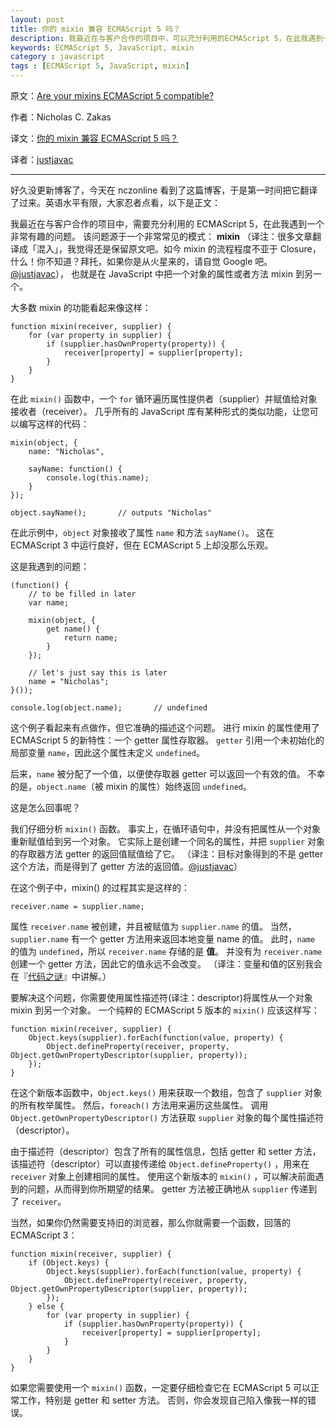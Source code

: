 ```yaml
---
layout: post
title: 你的 mixin 兼容 ECMAScript 5 吗？
description: 我最近在与客户合作的项目中，可以充分利用的ECMAScript 5，在此我遇到一个非常有趣的问题。该问题源于一个非常常见的模式： mixin，也就是在 JavaScript 中把一个对象的属性（包括方法） mixin 到另一个。
keywords: ECMAScript 5, JavaScript, mixin
category : javascript
tags : [ECMAScript 5, JavaScript, mixin]
---
```


原文：[Are your mixins ECMAScript 5 compatible?](http://www.nczonline.net/blog/2012/12/11/are-your-mixins-ecmascript-5-compatible/)

作者：Nicholas C. Zakas

译文：[你的 mixin 兼容 ECMAScript 5 吗？](http://justjavac.com/javascript/2012/12/11/are-your-mixins-ecmascript-5-compatible.html)

译者：[justjavac](http://weibo.com/justjavac)

----------------------------------------------------

好久没更新博客了，今天在 nczonline 看到了这篇博客，于是第一时间把它翻译了过来。英语水平有限，大家忍者点看，以下是正文：

我最近在与客户合作的项目中，需要充分利用的 ECMAScript 5，在此我遇到一个非常有趣的问题。
该问题源于一个非常常见的模式： **mixin** （译注：很多文章翻译成「混入」，我觉得还是保留原文吧。如今 mixin 的流程程度不亚于 Closure，什么！你不知道？拜托，如果你是从火星来的，请自觉 Google 吧。[@justjavac](http://justjavac.com)），
也就是在 JavaScript 中把一个对象的属性或者方法 mixin 到另一个。

大多数 mixin 的功能看起来像这样：

    function mixin(receiver, supplier) {
        for (var property in supplier) {
            if (supplier.hasOwnProperty(property)) {
                receiver[property] = supplier[property];
            }
        }
    }

在此 `mixin()` 函数中，一个 `for` 循环遍历属性提供者（supplier）并赋值给对象接收者（receiver）。
几乎所有的 JavaScript 库有某种形式的类似功能，让您可以编写这样的代码：

    mixin(object, {
        name: "Nicholas",

        sayName: function() {
            console.log(this.name);
        }
    });

    object.sayName();       // outputs "Nicholas"

在此示例中，`object` 对象接收了属性 `name` 和方法 `sayName()`。
这在 ECMAScript 3 中运行良好，但在 ECMAScript 5 上却没那么乐观。

这是我遇到的问题：

    (function() {
        // to be filled in later
        var name;

        mixin(object, {
            get name() {
                return name;
            }
        });

        // let's just say this is later
        name = "Nicholas";
    }());

    console.log(object.name);       // undefined
    
这个例子看起来有点做作，但它准确的描述这个问题。
进行 mixin 的属性使用了 ECMAScript 5 的新特性：一个 getter 属性存取器。
`getter` 引用一个未初始化的局部变量 `name`，因此这个属性未定义 `undefined`。

后来，`name` 被分配了一个值，以便使存取器 getter 可以返回一个有效的值。
不幸的是，`object.name`（被 mixin 的属性）始终返回 `undefined`。

这是怎么回事呢？

我们仔细分析 `mixin()` 函数。
事实上，在循环语句中，并没有把属性从一个对象重新赋值给到另一个对象。
它实际上是创建一个同名的属性，并把 `supplier` 对象的存取器方法 getter 的返回值赋值给了它。
（译注：目标对象得到的不是 getter 这个方法，而是得到了 getter 方法的返回值。[@justjavac](http://justjavac.com)）

在这个例子中，mixin() 的过程其实是这样的：

    receiver.name = supplier.name;

属性 `receiver.name` 被创建，并且被赋值为 `supplier.name` 的值。
当然，`supplier.name` 有一个 getter 方法用来返回本地变量 name 的值。
此时，`name` 的值为 `undefined`，所以 `receiver.name` 存储的是 **值**。
并没有为 `receiver.name` 创建一个 getter 方法，因此它的值永远不会改变。
（译注：变量和值的区别我会在『[代码之谜](http://justjavac.com/codepuzzle/2012/09/25/codepuzzle-introduction.html)』中讲解。）

要解决这个问题，你需要使用属性描述符(译注：descriptor)将属性从一个对象 mixin 到另一个对象。
一个纯粹的 ECMAScript 5 版本的 `mixin()` 应该这样写：

    function mixin(receiver, supplier) {
        Object.keys(supplier).forEach(function(value, property) {
            Object.defineProperty(receiver, property, Object.getOwnPropertyDescriptor(supplier, property));
        });
    }

在这个新版本函数中，`Object.keys()` 用来获取一个数组，包含了 `supplier` 对象的所有枚举属性。
然后，`foreach()` 方法用来遍历这些属性。
调用 `Object.getOwnPropertyDescriptor()` 方法获取 `supplier` 对象的每个属性描述符（descriptor）。

由于描述符（descriptor）包含了所有的属性信息，包括 getter 和 setter 方法，
该描述符（descriptor）可以直接传递给 `Object.defineProperty()` ，用来在 `receiver` 对象上创建相同的属性。
使用这个新版本的 `mixin()` ，可以解决前面遇到的问题，从而得到你所期望的结果。
getter 方法被正确地从 `supplier` 传递到了 `receiver`。

当然，如果你仍然需要支持旧的浏览器，那么你就需要一个函数，回落的 ECMAScript 3：

    function mixin(receiver, supplier) {
        if (Object.keys) {
            Object.keys(supplier).forEach(function(value, property) {
                Object.defineProperty(receiver, property, Object.getOwnPropertyDescriptor(supplier, property));
            });
        } else {
            for (var property in supplier) {
                if (supplier.hasOwnProperty(property)) {
                    receiver[property] = supplier[property];
                }
            }
        }
    }

如果您需要使用一个 `mixin()` 函数，一定要仔细检查它在 ECMAScript 5 可以正常工作，特别是 getter 和 setter 方法。
否则，你会发现自己陷入像我一样的错误。